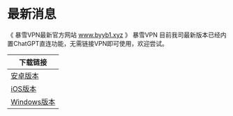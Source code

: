 # 最新消息
《 暴雪VPN最新官方网站 www.byyb1.xyz 》 
暴雪VPN
目前我司最新版本已经内置ChatGPT直连功能，无需链接VPN即可使用，欢迎尝试。





| 下载链接  | 
| ------------- | 
| <a href="https://raw.githubusercontent.com/BxVpn/bxvpnapp/main/bxvpn_v2.7.35_100_1_pr.apk" rel="nofollow">安卓版本</a>  | 
| <a href="https://apps.apple.com/my/app/bxvpn/id1542308257" rel="nofollow">iOS版本</a> |
|<a href="https://raw.githubusercontent.com/BxVpn/bxvpnapp/main/baoxuevpn-setup-1.5.2.0-x64.exe" rel="nofollow">Windows版本</a> |
